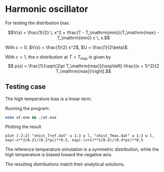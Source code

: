 # Harmonic oscillator

For testing the distribution bias.

$$V(x) = \frac{1}{2} \, x^2 + \frac{T - T_\mathrm{min}}{T_\mathrm{max} - T_\mathrm{min}} c \, x.$$

With $c = 0$, $V(x) = \frac{1}{2} x^2$, $U = \frac{1}{2\beta}$.

With $c = 1$, the $x$ distribution at $T = T_\mathrm{max}$ is given by
$$
p(x) = \frac{1}{\sqrt{2\pi T_\mathrm{max}}}\exp\left[-\frac{(x + 1)^2}{2 T_\mathrm{max}}\right].$$

## Testing case

The high temperature bias is a linear term.

Running the program:

```sh
make at.exe && ./at.exe
```

Plotting the result

```gnuplot
plot [-2:2] "xhist_Tref.dat" u 1:3 w l, "xhist_Tmax.dat" u 1:3 w l, exp(-x**2/0.2)/(0.2*pi)**0.5, exp(-(x+1)**2/0.4)/(0.4*pi)**0.5
```

The reference temperature simulation is a symmetric distribution, while the high temperature is biased toward the negative axis.

The resulting distributions match their analytical solutions.
